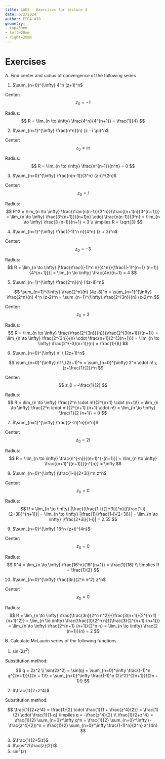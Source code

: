 ```yaml
---
title: LADS - Exercises for lecture 4
date: 6/2/2024
author: ESD4-410
geometry:
- top=30mm
- left=20mm
- right=20mm
---
```


# Exercises

A. Find center and radius of convergence of the following series

1. $\sum_{n=0}^{\infty} 4^n (z+1)^n$

Center:
$$
z_0 = -1
$$

Radius:
$$
R = \lim_{n \to \infty} \frac{4^n}{4^{n+1}} = \frac{1}{4}
$$

2. $\sum_{n=1}^{\infty} \frac{n^n}{n} (z - i \pi)^n$

Center:
$$
z_0 = i \pi
$$

Radius:
$$
R = \lim_{n \to \infty} \frac{n^{n-1}}{n^n} = 0
$$

3. $\sum_{n=0}^{\infty} \frac{n(n-1)}{3^n} (z-i)^{2n}$

Center:
$$
z_0 = i
$$

Radius:
$$
R^2 = \lim_{n \to \infty} \frac{\frac{n(n-1)}{3^n}}{\frac{(n+1)n}{3^{n+1}}}
= \lim_{n \to \infty} \frac{3^{n+1}}{(n+1)n} \cdot \frac{n(n-1)}{3^n}
= \lim_{n \to \infty} \frac{3 (n-1)}{n+1}
= 3
\\ \implies R = \sqrt{3}
$$

4. $\sum_{n=1}^{\infty} \frac{(-1)^n n}{4^n} (z + 3)^n$

Center:
$$
z_0 = -3
$$

Radius:
$$
R = \lim_{n \to \infty} |\frac{\frac{(-1)^n n}{4^n}}{\frac{(-1)^{n+1} (n+1)}{4^{n+1}}}|
= \lim_{n \to \infty} \frac{4n}{n+1}
= 4
$$

5. $\sum_{n=1}^{\infty} \frac{2^n}{n} (4z-8)^n$

$$
\sum_{n=1}^{\infty} \frac{2^n}{n} (4z-8)^n
= \sum_{n=1}^{\infty} \frac{2^n}{n} 4^n (z-2)^n
= \sum_{n=1}^{\infty} \frac{2^{3n}}{n} (z-2)^n
$$

Center:
$$
z_0 = 2
$$

Radius:
$$
R = \lim_{n \to \infty} \frac{\frac{2^{3n}}{n}}{\frac{2^{3(n+1)}}{n+1}}
= \lim_{n \to \infty} \frac{2^{3n}}{n} \cdot \frac{n+1}{2^{3(n+1)}}
= \lim_{n \to \infty} \frac{2^{-3}(n+1)}{n}
= \frac{1}{8}
$$

6. $\sum_{n=0}^{\infty} n! \,(2z+1)^n$

$$
\sum_{n=0}^{\infty} n! \,(2z+1)^n
= \sum_{n=0}^{\infty} 2^n \cdot n! \,(z+\frac{1}{2})^n
$$

Center:
$$
z_0 = -\frac{1}{2}
$$

Radius:
$$
R = \lim_{n \to \infty} \frac{2^n \cdot n!}{2^{n+1} \cdot (n+1)!}
= \lim_{n \to \infty} \frac{2^n \cdot n!}{2^{n+1} (n+1) \cdot n!}
= \lim_{n \to \infty} \frac{1}{2 (n+1)}
= 0
$$

7. $\sum_{n=1}^{\infty} \frac{(z-2i)^n}{n^n}$

Center:
$$
z_0 = 2i
$$

Radius:
$$
R = \lim_{n \to \infty} \frac{n^{-n}}{(n+1)^{-(n+1)}}
= \lim_{n \to \infty} \frac{(n+1)^{(n+1)}}{n^{n}}
= \infty
$$

8. $\sum_{n=0}^{\infty} (\frac{1-i}{2+3i})^n z^n$

Center:
$$
z_0 = 0
$$

Radius:
$$
R = \lim_{n \to \infty} |\frac{(\frac{1-i}{2+3i})^n}{(\frac{1-i}{2+3i})^{n+1}}|
= \lim_{n \to \infty} |\frac{1}{\frac{1-i}{2+3i}}|
= \lim_{n \to \infty} |\frac{2+3i}{1-i}|
= 2.55
$$

9. $\sum_{n=0}^{\infty} 16^n (z+i)^{4n}$

Center:
$$
z_0 = 0
$$

Radius:
$$
R^4 = \lim_{n \to \infty} \frac{16^n}{16^{n+1}}
= \frac{1}{16}
\\ \implies R = \frac{1}{2}
$$

10. $\sum_{n=0}^{\infty} \frac{3n}{2^n n^2} z^n$

Center:
$$
z_0 = 0
$$

Radius:
$$
R = \lim_{n \to \infty} \frac{\frac{3n}{2^n n^2}}{\frac{3(n+1)}{2^{n+1} (n+1)^2}}
= \lim_{n \to \infty} \frac{\frac{3}{2^n n}}{\frac{3}{2^{n+1} (n+1)}}
= \lim_{n \to \infty} \frac{2^{n+1} (n+1)}{2^n n}
= \lim_{n \to \infty} \frac{2 (n+1)}{n}
= 2
$$

B. Calculate McLaurin series of the following functions

1. $\sin(2z^2)$

Substitution method:

$$
q = 2z^2 \\
\sin(2z^2) = \sin(q)
= \sum_{n=0}^\infty \frac{(-1)^n q^{2n+1}}{(2n + 1)!}
= \sum_{n=0}^\infty \frac{(-1)^n (2z^2)^{2n+1}}{(2n + 1)!}
$$

2. $\frac{1}{2+z^4}$

Substitution method:

$$
\frac{1}{2+z^4} = \frac{1}{2} \cdot \frac{1}{1 + \frac{z^4}{2}}
= \frac{1}{2} \cdot \frac{1}{1-q} \implies q = -\frac{z^4}{2} \\
\frac{1}{2+z^4} = \frac{1}{2} \sum_{n=0}^\infty q^n = \frac{1}{2} \sum_{n=0}^\infty (-\frac{z^4}{2})^n
= \frac{1}{2} \sum_{n=0}^\infty \frac{(-1)^n}{2^n} z^{4n}
$$

3. $\frac{1}{2+5iz}$
4. $\cos^2(\frac{z}{2})$
5. $\sin^2(z)$
